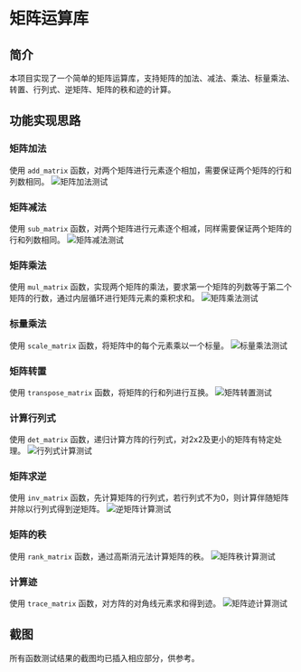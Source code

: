# 矩阵运算库

## 简介
本项目实现了一个简单的矩阵运算库，支持矩阵的加法、减法、乘法、标量乘法、转置、行列式、逆矩阵、矩阵的秩和迹的计算。

## 功能实现思路
### 矩阵加法
使用 `add_matrix` 函数，对两个矩阵进行元素逐个相加，需要保证两个矩阵的行和列数相同。
![矩阵加法测试](images/add_matrix.png)
### 矩阵减法
使用 `sub_matrix` 函数，对两个矩阵进行元素逐个相减，同样需要保证两个矩阵的行和列数相同。
![矩阵减法测试](images/sub_matrix.png)
### 矩阵乘法
使用 `mul_matrix` 函数，实现两个矩阵的乘法，要求第一个矩阵的列数等于第二个矩阵的行数，通过内层循环进行矩阵元素的乘积求和。
![矩阵乘法测试](images/mul_matrix.png)
### 标量乘法
使用 `scale_matrix` 函数，将矩阵中的每个元素乘以一个标量。
![标量乘法测试](images/scale_matrix.png)
### 矩阵转置
使用 `transpose_matrix` 函数，将矩阵的行和列进行互换。
![矩阵转置测试](images/transpose_matrix.png)
### 计算行列式
使用 `det_matrix` 函数，递归计算方阵的行列式，对2x2及更小的矩阵有特定处理。
![行列式计算测试](images/det_matrix.png)
### 矩阵求逆
使用 `inv_matrix` 函数，先计算矩阵的行列式，若行列式不为0，则计算伴随矩阵并除以行列式得到逆矩阵。
![逆矩阵计算测试](images/inv_matrix.png)
### 矩阵的秩
使用 `rank_matrix` 函数，通过高斯消元法计算矩阵的秩。
![矩阵秩计算测试](images/rank_matrix.png)
### 计算迹
使用 `trace_matrix` 函数，对方阵的对角线元素求和得到迹。
![矩阵迹计算测试](images/trace_matrix.png)

## 截图
所有函数测试结果的截图均已插入相应部分，供参考。
